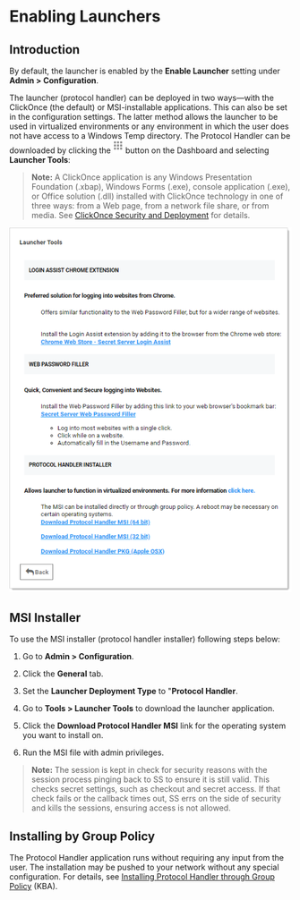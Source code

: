 
[title]: # (Enabling Launchers)
[tags]: # (launchers, protocol handlers)
[priority]: # (1000)
[redirect]: # "LauncherFailedLoading"

# Enabling Launchers

## Introduction

By default, the launcher is enabled by the **Enable Launcher** setting under **Admin > Configuration**.

The launcher (protocol handler) can be deployed in two ways—with the ClickOnce (the default) or MSI-installable applications. This can also be set in the configuration settings. The latter method allows the launcher to be used in virtualized environments or any environment in which the user does not have access to a Windows Temp directory. The Protocol Handler can be downloaded by clicking the ![1557174423911](images/1557174423911.png) button on the Dashboard and selecting **Launcher Tools**:

> **Note:** A ClickOnce application is any Windows Presentation Foundation (.xbap), Windows Forms (.exe), console application (.exe), or Office solution (.dll) installed with ClickOnce technology in one of three ways: from a Web page, from a network file share, or from media. See [ClickOnce Security and Deployment](https://docs.microsoft.com/en-us/visualstudio/deployment/clickonce-security-and-deployment?view=vs-2019) for details.

![1557176888609](images/1557176888609.png)

## MSI Installer

 To use the MSI installer (protocol handler installer) following steps below:

1. Go to **Admin \> Configuration**.

1. Click the **General** tab.

1. Set the **Launcher Deployment Type** to "**Protocol Handler**.

1. Go to **Tools \> Launcher Tools** to download the launcher application.

1. Click the **Download Protocol Handler MSI** link for the operating system you want to install on.

1. Run the MSI file with admin privileges.

> **Note:** The session is kept in check for security reasons with the session process pinging back to SS to ensure it is still valid. This checks secret settings, such as checkout and secret access.  If that check fails or the callback times out, SS errs on the side of security and kills the sessions, ensuring access is not allowed.

## Installing by Group Policy

The Protocol Handler application runs without requiring any input from the user. The installation may be pushed to your network without any special configuration. For details, see [Installing Protocol Handler through Group Policy](http://support.thycotic.com/KB/a372/installing-protocol-handler-through-group-policy-server-2008.aspx) (KBA).
